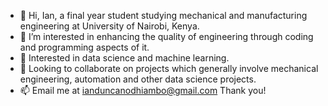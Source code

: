 - 👋 Hi, Ian, a final year student studying mechanical and manufacturing engineering at University of Nairobi, Kenya.
- 👀 I’m interested in enhancing the quality of engineering through coding and programming aspects of it.
- 🌱 Interested in data science and machine learning.
- 💞️ Looking to collaborate on projects which generally involve mechanical engineering, automation and other data science projects.
- 📫 Email me at ianduncanodhiambo@gmail.com
Thank you!
